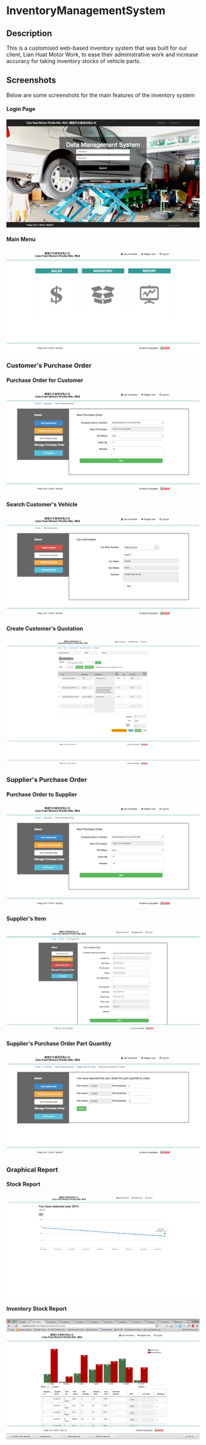 # InventoryManagementSystem

## Description
This is a customised web-based inventory system that was built for our client, Lian Huat Motor Work, to ease their administrative work and increase accuracy for taking inventory stocks of vehicle parts.  

## Screenshots
Below are some screenshots for the main features of the inventory system 

#### Login Page
![Login Page](IVM_Pics/login_page.png)

#### Main Menu
 ![Main Menu](IVM_Pics/homepage.png)
 
 ### Customer's Purchase Order
 #### Purchase Order for Customer
 ![Customer Purchase Order](IVM_Pics/new_cust_po_page.png)

#### Search Customer's Vehicle
![Customer Vehicle](IVM_Pics/vehicle_page.png)

#### Create Customer's Quotation
![Customer Quotation](IVM_Pics/quotation_page.png)

### Supplier's Purchase Order
#### Purchase Order to Supplier
 ![Supplier Purchase Order](IVM_Pics/new_supp_po_page.png)
 
 #### Supplier's Item
 ![Supplier Item](IVM_Pics/new_supplier_item_page.png)
 
 #### Supplier's Purchase Order Part Quantity
  ![Supplier Purchase Order Part Quantity](IVM_Pics/po_part_quantity_page.png)
  
  ### Graphical Report
  #### Stock Report
   ![Stock Report](IVM_Pics/stock_report_page.png)
   #### Inventory Stock Report
   ![Supplier Item Qty Report](IVM_Pics/item_qty_graph_page.png)
